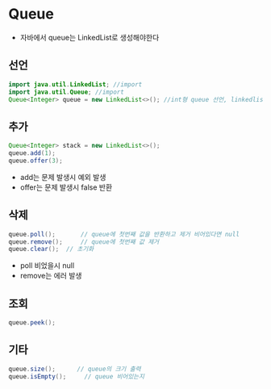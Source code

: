 # Queue

- 자바에서 queue는 LinkedList로 생성해야한다

## 선언

```java
import java.util.LinkedList; //import
import java.util.Queue; //import
Queue<Integer> queue = new LinkedList<>(); //int형 queue 선언, linkedlist 이용
```

## 추가

```java
Queue<Integer> stack = new LinkedList<>();
queue.add(1);
queue.offer(3);
```

- add는 문제 발생시 예외 발생
- offer는 문제 발생시 false 반환

## 삭제

```java
queue.poll();       // queue에 첫번째 값을 반환하고 제거 비어있다면 null
queue.remove();     // queue에 첫번째 값 제거
queue.clear();  // 초기화
```

- poll 비었을시 null
- remove는 에러 발생

## 조회

```java
queue.peek();
```

## 기타

```java
queue.size();      // queue의 크기 출력
queue.isEmpty();     // queue 비어있는지
```
